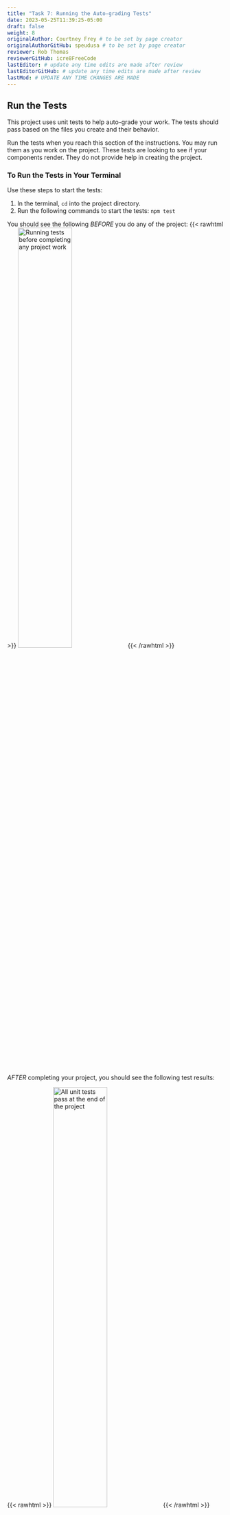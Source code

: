 ```yaml
---
title: "Task 7: Running the Auto-grading Tests"
date: 2023-05-25T11:39:25-05:00
draft: false
weight: 8
originalAuthor: Courtney Frey # to be set by page creator
originalAuthorGitHub: speudusa # to be set by page creator
reviewer: Rob Thomas
reviewerGitHub: icre8FreeCode
lastEditor: # update any time edits are made after review
lastEditorGitHub: # update any time edits are made after review
lastMod: # UPDATE ANY TIME CHANGES ARE MADE
---
```


## Run the Tests

This project uses unit tests to help auto-grade your work. The tests should pass based on the 
files you create and their behavior.


Run the tests when you reach this section of the instructions. You may run them as you work on the project. These tests are looking to see if your components render. They do not provide help in creating the project.

### To Run the Tests in Your Terminal
Use these steps to start the tests:

1. In the terminal, `cd` into the project directory.
1. Run the following commands to start the tests: `npm test`

You should see the following _BEFORE_ you do any of the project:
{{< rawhtml >}}
   <img src="images/starting-unit-tests.png" alt="Running tests before completing any project work" width=50% />
{{< /rawhtml >}}

_AFTER_ completing your project, you should see the following test results:

{{< rawhtml >}}
   <img src="images/passing-unit-tests.png" alt="All unit tests pass at the end of the project" width=50% />
{{< /rawhtml >}}


### Testing Information

`"Final App function should contain a BANNER with title"` tests verify that you created a `Banner` component and it contains a title of sorts.  In this case, it says "Orbit Report"

`"Final App function should contain 4 BUTTONS: Low, Medium, High, and All Orbits"` tests verify the behavior of your application.  The buttons will not render in the `App` function if you don't code them properly.

`"Final App function should contain TABLE with values in both headers and cells"` tests use a testing data set to check the behavior of your table.  The test data is passed, and should be rendered into the table correctly using your `map` functions.

## Troubleshooting Vitest

Vite uses [Vitest](https://vitest.dev/) for testing React applications. It should already be part of your project. Vitest is configured in such a way that the tests are the exact same for Vitest and Jest, but it runs slightly differently and will have different output.

1. If you are not able to get the tests to run, make sure you are running the command inside the project repo. 

1. Vitest will wait for you to change a file before re-running any tests. If you are trying to make changes and the tests aren't re-running, check that you have saved those changes and exit Vitest with either `q` or `Ctrl+C` and run `npm test` to restart.


